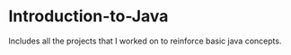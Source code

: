 # Introduction-to-Java
Includes all the projects that I worked on to reinforce basic java concepts.
